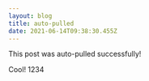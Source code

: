 ```yaml
---
layout: blog
title: auto-pulled
date: 2021-06-14T09:38:30.455Z
---
```

This post was auto-pulled successfully!

Cool! 1234